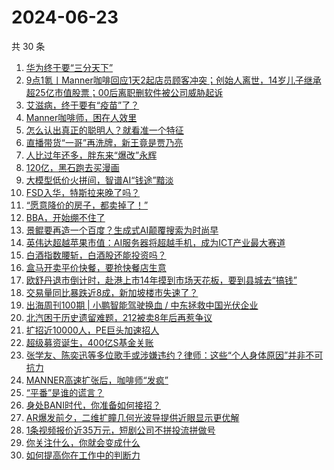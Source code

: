 # 2024-06-23

共 30 条

<!-- BEGIN 36KR -->
<!-- 最后更新时间 2024-06-23 08:02:25 +0800 -->
1. [华为终于要“三分天下”](https://36kr.com/p/2829776349907209)
1. [9点1氪丨Manner咖啡回应1天2起店员顾客冲突；创始人离世，14岁儿子继承超25亿市值股票；00后离职删软件被公司威胁起诉](https://36kr.com/p/2829788918188551)
1. [艾滋病，终于要有“疫苗”了？](https://36kr.com/p/2830482743691527)
1. [Manner咖啡师，困在人效里](https://36kr.com/p/2829609703561605)
1. [怎么认出真正的聪明人？就看准一个特征](https://36kr.com/p/2823514583976456)
1. [直播带货“一哥”再洗牌，新王竟是贾乃亮](https://36kr.com/p/2829683492980998)
1. [人比过年还多，胖东来“爆改”永辉](https://36kr.com/p/2829677927336456)
1. [120亿，黑石跑去买漫画](https://36kr.com/p/2829651686984200)
1. [大模型低价火拼间，智谱AI“钱途”黯淡](https://36kr.com/p/2829536353782023)
1. [FSD入华，特斯拉来晚了吗？](https://36kr.com/p/2829532932786689)
1. [“愿意降价的房子，都卖掉了！”](https://36kr.com/p/2830253770492165)
1. [BBA，开始绷不住了](https://36kr.com/p/2829561546344708)
1. [景鲲要再造一个百度？生成式AI颠覆搜索为时尚早](https://36kr.com/p/2829508963277702)
1. [英伟达超越苹果市值：AI服务器将超越手机，成为ICT产业最大赛道](https://36kr.com/p/2830282036365830)
1. [​白酒指数腰斩，白酒股还能投资吗？](https://36kr.com/p/2829662529423616)
1. [盒马开卖平价快餐，要抢快餐店生意](https://36kr.com/p/2829642319530500)
1. [欧舒丹退市倒计时，赴港上市14年摸到市场天花板，要到县城去“搞钱”](https://36kr.com/p/2829637749557504)
1. [交易量同比暴跌近8成，新加坡楼市失速了？](https://36kr.com/p/2829672774519040)
1. [出海周刊100期 | 小鹏智能驾驶换血 / 中东拯救中国光伏企业](https://36kr.com/p/2830153599846915)
1. [北汽困于历史遗留难题，212被卖8年后再惹争议](https://36kr.com/p/2829656417438210)
1. [扩招近10000人，PE巨头加速招人](https://36kr.com/p/2830356591757574)
1. [超级募资诞生，400亿S基金关账](https://36kr.com/p/2829654019000579)
1. [张学友、陈奕迅等多位歌手或涉嫌违约？律师：这些“个人身体原因”并非不可抗力](https://36kr.com/p/2829726762289409)
1. [MANNER高速扩张后，咖啡师“发疯”](https://36kr.com/p/2829668090628611)
1. [“平番”是谁的谎言？](https://36kr.com/p/2829728742836488)
1. [身处BANI时代，你准备如何接招？](https://36kr.com/p/2830227582306568)
1. [AR爆发前夕，二维扩瞳几何光波导提供近眼显示更优解](https://36kr.com/p/2830483530909953)
1. [1条视频报价近35万元，短剧公司不拼投流拼做号](https://36kr.com/p/2830456756046087)
1. [你关注什么，你就会变成什么](https://36kr.com/p/2821260771232009)
1. [如何提高你在工作中的判断力](https://36kr.com/p/2821185113606407)
<!-- END 36KR -->